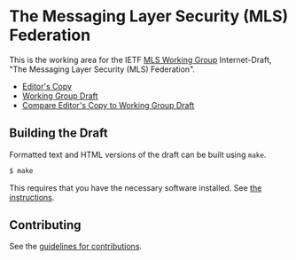 # The Messaging Layer Security (MLS) Federation

This is the working area for the IETF [MLS Working Group](https://datatracker.ietf.org/wg/mls/documents/) Internet-Draft, "The Messaging Layer Security (MLS) Federation".

* [Editor's Copy](https://Bren2010.github.io/mls-federation/#go.draft-ietf-mls-federation.html)
* [Working Group Draft](https://tools.ietf.org/html/draft-ietf-mls-federation)
* [Compare Editor's Copy to Working Group Draft](https://Bren2010.github.io/mls-federation/#go.draft-ietf-mls-federation.diff)

## Building the Draft

Formatted text and HTML versions of the draft can be built using `make`.

```sh
$ make
```

This requires that you have the necessary software installed.  See
[the instructions](https://github.com/martinthomson/i-d-template/blob/master/doc/SETUP.md).


## Contributing

See the
[guidelines for contributions](https://github.com/Bren2010/mls-federation/blob/update-build/CONTRIBUTING.md).
